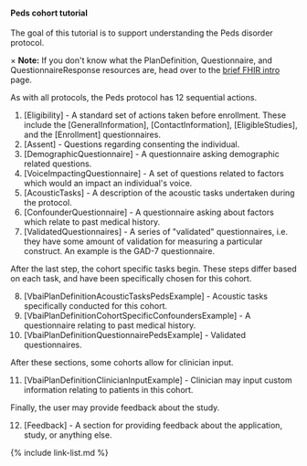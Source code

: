 #### Peds cohort tutorial

The goal of this tutorial is to support understanding the Peds disorder protocol.

<div class="alert info">
  <span class="closebtn">×</span>  
  <strong>Note:</strong> If you don't know what the PlanDefinition, Questionnaire, and QuestionnaireResponse resources are, head over to the <a href="/vbai-fhir/brief_fhir_intro.html">brief FHIR intro</a> page.
</div>

As with all protocols, the Peds protocol has 12 sequential actions.

1. [Eligibility] - A standard set of actions taken before enrollment. These include the [GeneralInformation], [ContactInformation], [EligibleStudies], and the [Enrollment] questionnaires.
2. [Assent] - Questions regarding consenting the individual.
3. [DemographicQuestionnaire] - A questionnaire asking demographic related questions.
4. [VoiceImpactingQuestionnaire] - A set of questions related to factors which would an impact an individual's voice.
5. [AcousticTasks] - A description of the acoustic tasks undertaken during the protocol.
6. [ConfounderQuestionnaire] - A questionnaire asking about factors which relate to past medical history.
7. [ValidatedQuestionnaires] - A series of "validated" questionnaires, i.e. they have some amount of validation for measuring a particular construct. An example is the GAD-7 questionnaire.

After the last step, the cohort specific tasks begin. These steps differ based on each task, and have been specifically chosen for this cohort.

8. [VbaiPlanDefinitionAcousticTasksPedsExample] - Acoustic tasks specifically conducted for this cohort.
9. [VbaiPlanDefinitionCohortSpecificConfoundersExample] - A questionnaire relating to past medical history.
10. [VbaiPlanDefinitionQuestionnairePedsExample] - Validated questionnaires.

After these sections, some cohorts allow for clinician input.

11. [VbaiPlanDefinitionClinicianInputExample] - Clinician may input custom information relating to patients in this cohort.

Finally, the user may provide feedback about the study.

12. [Feedback] - A section for providing feedback about the application, study, or anything else.

{% include link-list.md %}